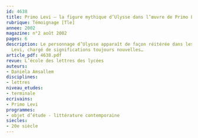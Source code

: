 ```yaml
---
id: 4638
title: Primo Levi – la figure mythique d’Ulysse dans l’œuvre de Primo Levi
rubrique: Témoignage [Tle]
annee: 2002
magazine: n°2 août 2002
pages: 6
description: Le personnage d’Ulysse apparaît de façon réitérée dans les pages de Primo
  Levi, chargé de significations toujours nouvelles…
article_pdf: 4638.pdf
revue: L’école des lettres des lycées
auteurs:
- Daniela Amsallem
disciplines:
- lettres
niveau_etudes:
- terminale
ecrivains:
- Primo Levi
programmes:
- objet d’étude - littérature contemporaine
siecles:
- 20e siècle
---
```

